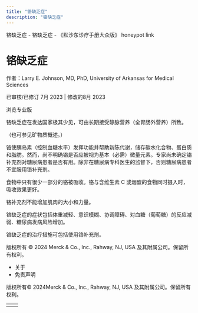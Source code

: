 ```yaml
---
title: "铬缺乏症"
description: "铬缺乏症"
---
```


﻿铬缺乏症 \- 铬缺乏症 \- 《默沙东诊疗手册大众版》 honeypot link

# 铬缺乏症

作者：Larry E. Johnson, MD, PhD, University of Arkansas for Medical Sciences

已审核/已修订 7月 2023 \| 修改的8月 2023

浏览专业版

铬缺乏症在发达国家极其少见，可由长期接受静脉营养（全胃肠外营养）所致。

（也可参见矿物质概述。）

铬使胰岛素（控制血糖水平）发挥功能并帮助新陈代谢，储存碳水化合物、蛋白质和脂肪。然而，尚不明确铬是否应被视为基本（必需）微量元素。专家尚未确定铬补充剂对糖尿病患者是否有用。除非在糖尿病专科医生的监督下，否则糖尿病患者不宜服用铬补充剂。

食物中只有很少一部分的铬被吸收。铬与含维生素 C 或烟酸的食物同时摄入时，吸收效果更好。

铬补充剂不能增加肌肉的大小和力量。

铬缺乏症的症状包括体重减轻、意识模糊、协调障碍、对血糖（葡萄糖）的反应减弱、糖尿病发病风险增加。

铬缺乏症的治疗措施可包括使用铬补充剂。



版权所有 © 2024
Merck & Co., Inc., Rahway, NJ, USA 及其附属公司。保留所有权利。

- 关于
- 免责声明

版权所有© 2024Merck & Co., Inc., Rahway, NJ, USA 及其附属公司。保留所有权利。

|     |     |
| --- | --- |
|  |  |